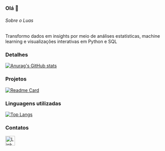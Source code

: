 ### Olá 👋

###### Sobre o Luas
Transformo dados em insights por meio de análises estatísticas, machine learning e visualizações interativas em Python e SQL


### Detalhes

[![Anurag's GitHub stats](https://github-readme-stats.vercel.app/api?username=luucasenjoy&show_icons=true&theme=dark)](https://github.com/anuraghazra/github-readme-stats)

### Projetos

[![Readme Card](https://github-readme-stats.vercel.app/api/pin/?username=luucasenjoy&repo=projeto-2.github.io&theme=dark)](https://github.com/anuraghazra/github-readme-stats)


### Linguagens utilizadas

[![Top Langs](https://github-readme-stats.vercel.app/api/top-langs/?username=luucasenjoy&layout=compact)](https://github.com/anuraghazra/github-readme-stats)

### Contatos

[<img src='https://img.shields.io/badge/LinkedIn-0077B5?style=for-the-badge&logo=linkedin&logoColor=white' alt='Linkedin' height='30'>](https://www.linkedin.com/in/lucas-galva0/)
